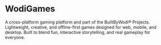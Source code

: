 # WodiGames
A cross-platform gaming platform and part of the BuiltByWodi® Projects. Lightweight, creative, and offline-first games designed for web, mobile, and desktop. Built to blend fun, interactive storytelling, and real gameplay for everyone.
